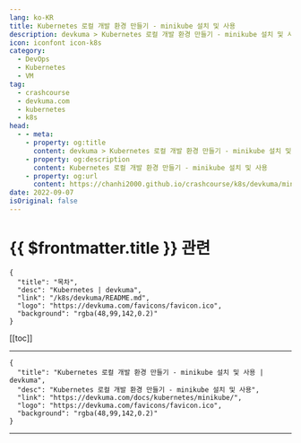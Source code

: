```yaml
---
lang: ko-KR
title: Kubernetes 로컬 개발 환경 만들기 - minikube 설치 및 사용
description: devkuma > Kubernetes 로컬 개발 환경 만들기 - minikube 설치 및 사용
icon: iconfont icon-k8s
category: 
  - DevOps
  - Kubernetes
  - VM
tag: 
  - crashcourse
  - devkuma.com
  - kubernetes
  - k8s
head:
  - - meta:
    - property: og:title
      content: devkuma > Kubernetes 로컬 개발 환경 만들기 - minikube 설치 및 사용
    - property: og:description
      content: Kubernetes 로컬 개발 환경 만들기 - minikube 설치 및 사용
    - property: og:url
      content: https://chanhi2000.github.io/crashcourse/k8s/devkuma/minikube.html
date: 2022-09-07
isOriginal: false
---
```


# {{ $frontmatter.title }} 관련

```component VPCard
{
  "title": "목차",
  "desc": "Kubernetes | devkuma",
  "link": "/k8s/devkuma/README.md",
  "logo": "https://devkuma.com/favicons/favicon.ico",
  "background": "rgba(48,99,142,0.2)"
}
```

[[toc]]

---

```component VPCard
{
  "title": "Kubernetes 로컬 개발 환경 만들기 - minikube 설치 및 사용 | devkuma", 
  "desc": "Kubernetes 로컬 개발 환경 만들기 - minikube 설치 및 사용", 
  "link": "https://devkuma.com/docs/kubernetes/minikube/", 
  "logo": "https://devkuma.com/favicons/favicon.ico",
  "background": "rgba(48,99,142,0.2)"
}
```

<!-- TODO: 작성 -->

---
